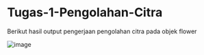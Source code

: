 # Tugas-1-Pengolahan-Citra
Berikut hasil output pengerjaan pengolahan citra pada objek flower


![image](https://github.com/user-attachments/assets/481842d3-1838-405f-8af6-e64212104a28)
